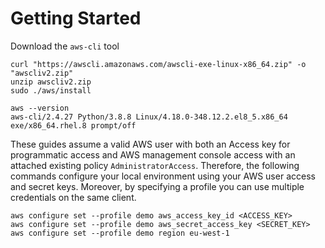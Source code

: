 # Getting Started

Download the `aws-cli` tool

```
curl "https://awscli.amazonaws.com/awscli-exe-linux-x86_64.zip" -o "awscliv2.zip"
unzip awscliv2.zip
sudo ./aws/install
```

```
aws --version
aws-cli/2.4.27 Python/3.8.8 Linux/4.18.0-348.12.2.el8_5.x86_64 exe/x86_64.rhel.8 prompt/off
```

These guides assume a valid AWS user with both an Access key for programmatic access and AWS management console access with an attached existing policy `AdministratorAccess`. Therefore, the following commands configure your local environment using your AWS user access and secret keys. Moreover, by specifying a profile you can use multiple credentials on the same client.  

```
aws configure set --profile demo aws_access_key_id <ACCESS_KEY>
aws configure set --profile demo aws_secret_access_key <SECRET_KEY>
aws configure set --profile demo region eu-west-1
```